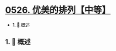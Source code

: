 # [0526. 优美的排列【中等】](https://github.com/tnotesjs/TNotes.leetcode/tree/main/notes/0526.%20%E4%BC%98%E7%BE%8E%E7%9A%84%E6%8E%92%E5%88%97%E3%80%90%E4%B8%AD%E7%AD%89%E3%80%91)

<!-- region:toc -->

- [1. 📝 概述](#1--概述)

<!-- endregion:toc -->

## 1. 📝 概述
